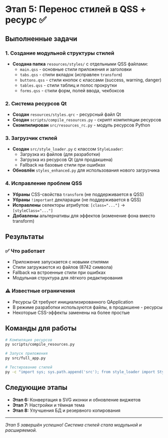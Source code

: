 # Этап 5: Перенос стилей в QSS + ресурс ✅

## Выполненные задачи

### 1. Создание модульной структуры стилей
- **Создана папка** `resources/styles/` с отдельными QSS файлами:
  - `main.qss` - основные стили приложения и заголовки
  - `tabs.qss` - стили вкладок (исправлен `transform`)
  - `buttons.qss` - стили кнопок с классами (success, warning, danger)
  - `tables.qss` - стили таблиц и полос прокрутки
  - `forms.qss` - стили форм, полей ввода, чекбоксов

### 2. Система ресурсов Qt
- **Создан** `resources/styles.qrc` - ресурсный файл Qt
- **Создан** `scripts/compile_resources.py` - скрипт компиляции ресурсов
- **Скомпилирован** `src/resources_rc.py` - модуль ресурсов Python

### 3. Загрузчик стилей
- **Создан** `src/style_loader.py` с классом `StyleLoader`:
  - Загрузка из файлов (для разработки)
  - Загрузка из ресурсов Qt (для продакшена)
  - Fallback на базовые стили при ошибках
- **Обновлён** `styles_enhanced.py` для использования нового загрузчика

### 4. Исправление проблем QSS
- **Убраны** CSS-свойства `transform` (не поддерживается в QSS)
- **Убраны** `!important` декларации (не поддерживается в QSS)
- **Исправлены** селекторы атрибутов: `[class="..."]` → `[styleClass="..."]`
- **Добавлены** альтернативы для эффектов (изменение фона вместо transform)

## Результаты

### ✅ Что работает
- Приложение запускается с новыми стилями
- Стили загружаются из файлов (8742 символа)
- Fallback на встроенные стили при ошибках
- Модульная структура для лёгкого редактирования

### ⚠️ Известные ограничения
- Ресурсы Qt требуют инициализированного QApplication
- В режиме разработки используются файлы, в продакшене - ресурсы
- Некоторые CSS-эффекты заменены на более простые

## Команды для работы

```bash
# Компиляция ресурсов
py scripts/compile_resources.py

# Запуск приложения
py src/full_app.py

# Тестирование стилей
py -c "import sys; sys.path.append('src'); from style_loader import StyleLoader; print(f'Стилей: {len(StyleLoader.get_modern_styles())}')"
```

## Следующие этапы
- **Этап 6:** Конвертация в SVG иконки и обновление виджетов
- **Этап 7:** Настройки и тёмная тема
- **Этап 8:** Улучшения БД и резервного копирования

---
*Этап 5 завершён успешно! Система стилей стала модульной и расширяемой.* 